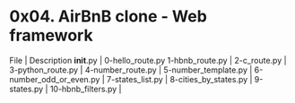 # 0x04. AirBnB clone - Web framework

File | Description
__init__.py | 0-hello_route.py
1-hbnb_route.py |
2-c_route.py |
3-python_route.py |
4-number_route.py |
5-number_template.py |
6-number_odd_or_even.py |
7-states_list.py |
8-cities_by_states.py |
9-states.py |
10-hbnb_filters.py |

